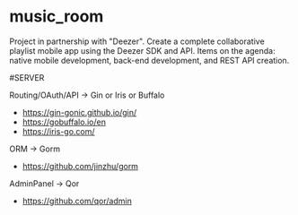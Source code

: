 # music_room
Project in partnership with "Deezer". Create a complete collaborative playlist mobile app using the Deezer SDK and API. Items on the agenda: native mobile development, back-end development, and REST API creation.


#SERVER

Routing/OAuth/API -> Gin or Iris or Buffalo
 - https://gin-gonic.github.io/gin/
 - https://gobuffalo.io/en
 - https://iris-go.com/

ORM -> Gorm
 - https://github.com/jinzhu/gorm

AdminPanel -> Qor
 - https://github.com/qor/admin

